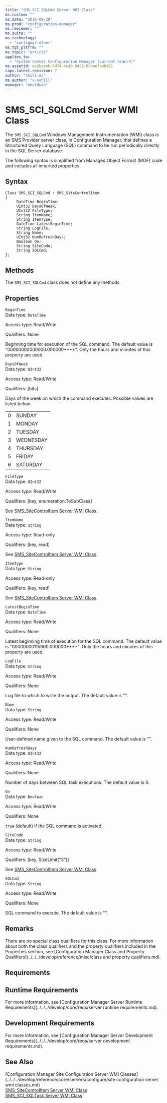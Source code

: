 ```yaml
---
title: "SMS_SCI_SQLCmd Server WMI Class"
ms.custom: ""
ms.date: "2016-09-20"
ms.prod: "configuration-manager"
ms.reviewer: ""
ms.suite: ""
ms.technology: 
  - "configmgr-other"
ms.tgt_pltfrm: ""
ms.topic: "article"
applies_to: 
  - "System Center Configuration Manager (current branch)"
ms.assetid: ea2baeeb-6d74-4c40-9452-0b4ae7b4b961
caps.latest.revision: 7
author: "shill-ms"
ms.author: "v-suhill"
manager: "mbaldwin"
---
```

# SMS_SCI_SQLCmd Server WMI Class
The `SMS_SCI_SQLCmd` Windows Management Instrumentation (WMI) class is an SMS Provider server class, in Configuration Manager, that defines a Structured Query Language (SQL) command to be run periodically directly in the SQL Server database.  
  
 The following syntax is simplified from Managed Object Format (MOF) code and includes all inherited properties.  
  
## Syntax  
  
```  
Class SMS_SCI_SQLCmd : SMS_SiteControlItem   
{  
     DateTime BeginTime;  
     UInt32 DaysOfWeek;  
     UInt32 FileType;  
     String ItemName;  
     String ItemType;  
     DateTime LatestBeginTime;  
     String LogFile;  
     String Name;  
     UInt32 NumRefreshDays;  
     Boolean On;  
     String SiteCode;  
     String SQLCmd;  
};  
```  
  
## Methods  
 The `SMS_SCI_SQLCmd` class does not define any methods.  
  
## Properties  
 `BeginTime`  
 Data type: `DateTime`  
  
 Access type: Read/Write  
  
 Qualifiers: None  
  
 Beginning time for execution of the SQL command. The default value is "00000000000000.000000+***". Only the hours and minutes of this property are used.  
  
 `DaysOfWeek`  
 Data type: `UInt32`  
  
 Access type: Read/Write  
  
 Qualifiers: [bits]  
  
 Days of the week on which the command executes. Possible values are listed below.  
  
|||  
|-|-|  
|0|SUNDAY|  
|1|MONDAY|  
|2|TUESDAY|  
|3|WEDNESDAY|  
|4|THURSDAY|  
|5|FRIDAY|  
|6|SATURDAY|  
  
 `FileType`  
 Data type: `UInt32`  
  
 Access type: Read/Write  
  
 Qualifiers: [key, enumeration:ToSubClass]  
  
 See [SMS_SiteControlItem Server WMI Class](../../../develop/reference/core/servers/configure/sms_sitecontrolitem-server-wmi-class.md).  
  
 `ItemName`  
 Data type: `String`  
  
 Access type: Read-only  
  
 Qualifiers: [key, read]  
  
 See [SMS_SiteControlItem Server WMI Class](../../../develop/reference/core/servers/configure/sms_sitecontrolitem-server-wmi-class.md).  
  
 `ItemType`  
 Data type: `String`  
  
 Access type: Read-only  
  
 Qualifiers: [key, read]  
  
 See [SMS_SiteControlItem Server WMI Class](../../../develop/reference/core/servers/configure/sms_sitecontrolitem-server-wmi-class.md).  
  
 `LatestBeginTime`  
 Data type: `DateTime`  
  
 Access type: Read/Write  
  
 Qualifiers: None  
  
 Latest beginning time of execution for the SQL command. The default value is "00000000115900.000000+***". Only the hours and minutes of this property are used.  
  
 `LogFile`  
 Data type: `String`  
  
 Access type: Read/Write  
  
 Qualifiers: None  
  
 Log file to which to write the output. The default value is "".  
  
 `Name`  
 Data type: `String`  
  
 Access type: Read/Write  
  
 Qualifiers: None  
  
 User-defined name given to the SQL command. The default value is "".  
  
 `NumRefreshDays`  
 Data type: `UInt32`  
  
 Access type: Read/Write  
  
 Qualifiers: None  
  
 Number of days between SQL task executions. The default value is 0.  
  
 `On`  
 Data type: `Boolean`  
  
 Access type: Read/Write  
  
 Qualifiers: None  
  
 `true` (default) if the SQL command is activated.  
  
 `SiteCode`  
 Data type: `String`  
  
 Access type: Read/Write  
  
 Qualifiers: [key, SizeLimit("3")]  
  
 See [SMS_SiteControlItem Server WMI Class](../../../develop/reference/core/servers/configure/sms_sitecontrolitem-server-wmi-class.md).  
  
 `SQLCmd`  
 Data type: `String`  
  
 Access type: Read/Write  
  
 Qualifiers: None  
  
 SQL command to execute. The default value is "".  
  
## Remarks  
 There are no special class qualifiers for this class. For more information about both the class qualifiers and the property qualifiers included in the Properties section, see [Configuration Manager Class and Property Qualifiers](../../../develop/reference/misc/class and property qualifiers.md).  
  
## Requirements  
  
## Runtime Requirements  
 For more information, see [Configuration Manager Server Runtime Requirements](../../../develop/core/reqs/server runtime requirements.md).  
  
## Development Requirements  
 For more information, see [Configuration Manager Server Development Requirements](../../../develop/core/reqs/server development requirements.md).  
  
## See Also  
 [Configuration Manager Site Configuration Server WMI Classes](../../../develop/reference/core/servers/configure/site configuration server wmi classes.md)   
 [SMS_SiteControlItem Server WMI Class](../../../develop/reference/core/servers/configure/sms_sitecontrolitem-server-wmi-class.md)   
 [SMS_SCI_SQLTask Server WMI Class](../../../develop/reference/core/servers/configure/sms_sci_sqltask-server-wmi-class.md)